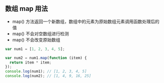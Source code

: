 ## 数组 map 用法

- map() 方法返回一个新数组，数组中的元素为原始数组元素调用函数处理后的值
- map() 不会对空数组进行检测
- map() 不会改变原始数组

```js
var num1 = [1, 2, 3, 4, 5];

var num2 = num1.map(function (item) {
  return item * item;
});
console.log(num1); // [1, 2, 3, 4, 5]
console.log(num2); // [1, 4, 9, 16, 25]
```
